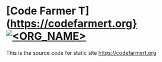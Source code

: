 # [Code Farmer T](https://codefarmert.org} [![<ORG_NAME>](https://circleci.com/gh/teelee7133/codefarmert.svg?style=shield)](https://codefarmert.org)


This is the source code for static site https://codefarmert.org
